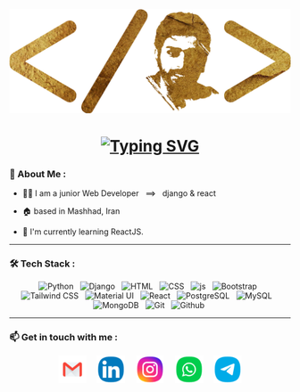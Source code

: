<div id="header" align="center">
    <img src="https://github.com/saeed90webdev/saeed90webdev/blob/main/logo-gold-without-slogan-02.png?raw=true" width="600"/>
    <h1>
        <a href="https://git.io/typing-svg"><img src="https://readme-typing-svg.demolab.com?font=Fira+Code&size=40&pause=1000&color=FFA511DC&center=true&vCenter=true&multiline=true&random=false&width=1000&height=120&lines=Hi+There!+I'm+Saeed+Salehabadi+;Junior+Web+Developer+++%3D%3D%3E+++Django+%26+React" alt="Typing SVG" /></a>
    </h1>
</div>

### 🧐 About Me :

- 👨‍💻 I am a junior Web Developer &nbsp; ==> &nbsp; django & react
  
- 🏠 based in Mashhad, Iran
  
- 🌱 I'm currently learning ReactJS.

---

### :hammer_and_wrench: Tech Stack :

<p align="center">
    &nbsp;<img src="https://skillicons.dev/icons?i=python" title="Python" alt="Python" />&nbsp;
    &nbsp;<img src="https://skillicons.dev/icons?i=django" title="Django" alt="Django" />&nbsp;
    &nbsp;<img src="https://skillicons.dev/icons?i=html" title="HTML" alt="HTML" />&nbsp;
    &nbsp;<img src="https://skillicons.dev/icons?i=css" title="CSS" alt="CSS" />&nbsp;
    &nbsp;<img src="https://skillicons.dev/icons?i=js" title="JS" alt="js" />&nbsp;
    &nbsp;<img src="https://skillicons.dev/icons?i=bootstrap" title="Bootstrap" alt="Bootstrap" />&nbsp;
    &nbsp;<img src="https://skillicons.dev/icons?i=tailwind" title="Tailwind CSS" alt="Tailwind CSS" />&nbsp;
    &nbsp;<img src="https://skillicons.dev/icons?i=materialui" title="Material UI" alt="Material UI" />&nbsp;
    &nbsp;<img src="https://skillicons.dev/icons?i=react" title="React" alt="React" />&nbsp;
    &nbsp;<img src="https://skillicons.dev/icons?i=postgres" title="PostgreSQL" alt="PostgreSQL" />&nbsp;
    &nbsp;<img src="https://skillicons.dev/icons?i=mysql" title="MySQL" alt="MySQL" />&nbsp;
    &nbsp;<img src="https://skillicons.dev/icons?i=mongodb" title="MongoDB" alt="MongoDB" />&nbsp;
    &nbsp;<img src="https://skillicons.dev/icons?i=git" title="Git" alt="Git" />&nbsp;
    &nbsp;<img src="https://skillicons.dev/icons?i=github" title="Github" alt="Github" />&nbsp;
</p>

---

### 📫 Get in touch with me :
<div id="contact_me" align="center">
        &nbsp;&nbsp;<a href="mailto:saeed90.webdeveloper@gmail.com" target="blank"><img align="center" src="https://github.com/saeed90webdev/saeed90webdev/blob/main/communication_letter_email_message_mail_google_icon_228423.png?raw=true" title="Email" alt="Email" width="50" height="50"/></a>&nbsp;&nbsp;
        &nbsp;&nbsp;<a href="https://www.linkedin.com/in/saeed-salehabadi" target="blank"><img align="center" src="https://github.com/saeed90webdev/saeed90webdev/blob/main/communication_social_media_linkedin_icon_228412.png?raw=true" title="Linkedin" alt="Linkedin" width="50" height="50" /></a>&nbsp;&nbsp;
        &nbsp;&nbsp;<a href="https://instagram.com/saeed90webdev/" target="blank"><img align="center" src="https://github.com/saeed90webdev/saeed90webdev/blob/main/media_social_instagram_icon_228428.png?raw=true" title="Instagram" alt="Instagram" width="50" height="50"/></a>&nbsp;&nbsp;
        &nbsp;&nbsp;<a href="https://wa.me/qr/LR4ZRBPJOJVOD1/" target="blank"><img align="center" src="https://github.com/saeed90webdev/saeed90webdev/blob/main/communication_media_social_whatups_icon_228382.png?raw=true" title="Whatsapp" alt="Whatsapp" width="50" height="50"/></a>&nbsp;&nbsp;
        &nbsp;&nbsp;<a href="https://t.me/saeed90webdev/"  target="blank"><img align="center" src="https://github.com/saeed90webdev/saeed90webdev/blob/main/talk_message_chat_communication_social_media_telegram_icon_228417.png?raw=true" title="Telegram" alt="Telegram" width="50" height="50" /></a>&nbsp;&nbsp;
    </div>



